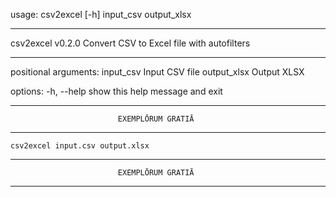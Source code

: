 usage: csv2excel [-h] input_csv output_xlsx

------------------------------------------------------------------------------
csv2excel v0.2.0 Convert CSV to Excel file with autofilters

------------------------------------------------------------------------------

positional arguments:
  input_csv    Input CSV file
  output_xlsx  Output XLSX

options:
  -h, --help   show this help message and exit

------------------------------------------------------------------------------
                            EXEMPLŌRUM GRATIĀ
------------------------------------------------------------------------------
    csv2excel input.csv output.xlsx
------------------------------------------------------------------------------
                            EXEMPLŌRUM GRATIĀ
------------------------------------------------------------------------------
